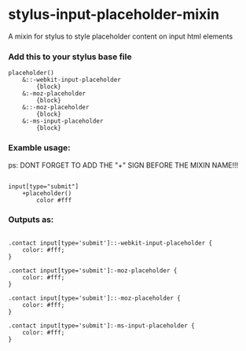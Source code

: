 # stylus-input-placeholder-mixin
A mixin for stylus to style placeholder content on input html elements

### Add this to your stylus base file
<pre><code>placeholder()
	&::-webkit-input-placeholder
		{block}
	&:-moz-placeholder
		{block}
	&::-moz-placeholder
		{block}
	&:-ms-input-placeholder
		{block}
</code></pre>

### Examble usage:
ps: DONT FORGET TO ADD THE "+" SIGN BEFORE THE MIXIN NAME!!!
<pre><code>
input[type="submit"]
	+placeholder()
		color #fff
</code></pre>

### Outputs as:
<pre><code>
.contact input[type='submit']::-webkit-input-placeholder {
	color: #fff;
}

.contact input[type='submit']:-moz-placeholder {
	color: #fff;
}

.contact input[type='submit']::-moz-placeholder {
	color: #fff;
}

.contact input[type='submit']:-ms-input-placeholder {
	color: #fff;
}
</code></pre>
